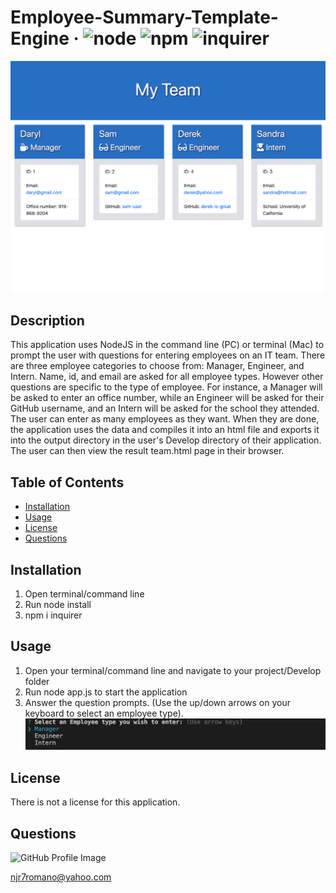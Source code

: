 # Employee-Summary-Template-Engine &middot; ![node](https://img.shields.io/badge/node-12.16.2-blue) ![npm](https://img.shields.io/badge/npm-6.14.4-blue) ![inquirer](https://img.shields.io/badge/inquirer-7.1.0-blue) 

![Employee-Summary-Template-Engine](/Develop/images/My-Team-Sample-HTML.png) 

## Description 
This application uses NodeJS in the command line (PC) or terminal (Mac) to prompt the user with questions for entering employees on an IT team. There are three employee categories to choose from: Manager, Engineer, and Intern. Name, id, and email are asked for all employee types. However other questions are specific to the type of employee. For instance, a Manager will be asked to enter an office number, while an Engineer will be asked for their GitHub username, and an Intern will be asked for the school they attended. The user can enter as many employees as they want. When they are done, the application uses the data and compiles it into an html file and exports it into the output directory in the user's Develop directory of their application. The user can then view the result team.html page in their browser. 

## Table of Contents 
* [Installation](#installation) 
* [Usage](#usage) 
* [License](#license) 
* [Questions](#questions) 
 
## Installation 
1.  Open terminal/command line  
2.  Run node install  
3.  npm i inquirer  
 
## Usage 
1.  Open your terminal/command line and navigate to your project/Develop folder  
2.  Run node app.js to start the application  
3.  Answer the question prompts. (Use the up/down arrows on your keyboard to select an employee type). ![employee-choices](/Develop/images/employee-choices.png) 
 
## License 
There is not a license for this application. 

## Questions 
![GitHub Profile Image](https://avatars.githubusercontent.com/u/6642173?) 

 njr7romano@yahoo.com